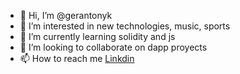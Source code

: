 - 👋 Hi, I’m @gerantonyk
- 👀 I’m interested in new technologies, music, sports
- 🌱 I’m currently learning solidity and js
- 💞️ I’m looking to collaborate on dapp proyects
- 📫 How to reach me <a href="https://www.linkedin.com/in/germán-suárez-53782783">Linkdin</a>
<!---
gerantonyk/gerantonyk is a ✨ special ✨ repository because its `README.md` (this file) appears on your GitHub profile.
You can click the Preview link to take a look at your changes.
--->

